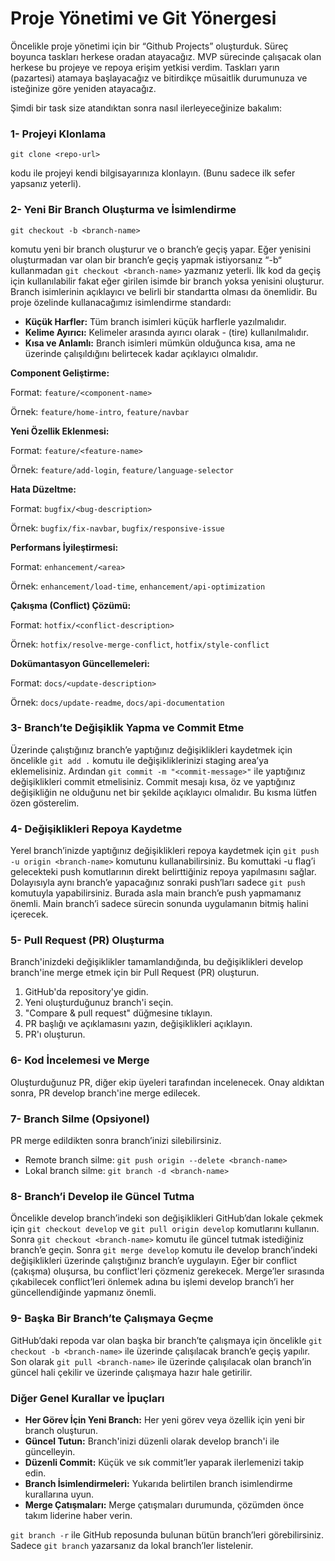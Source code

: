 # Proje Yönetimi ve Git Yönergesi

Öncelikle proje yönetimi için bir “Github Projects” oluşturduk. Süreç boyunca taskları herkese oradan atayacağız. MVP sürecinde çalışacak olan herkese bu projeye ve repoya erişim yetkisi verdim. Taskları yarın (pazartesi) atamaya başlayacağız ve bitirdikçe müsaitlik durumunuza ve isteğinize göre yeniden atayacağız.

Şimdi bir task size atandıktan sonra nasıl ilerleyeceğinize bakalım:

### 1- Projeyi Klonlama

`git clone <repo-url>`

kodu ile projeyi kendi bilgisayarınıza klonlayın. (Bunu sadece ilk sefer yapsanız yeterli).

### 2- Yeni Bir Branch Oluşturma ve İsimlendirme

`git checkout -b <branch-name>`

komutu yeni bir branch oluşturur ve o branch’e geçiş yapar. Eğer yenisini oluşturmadan var olan bir branch’e geçiş yapmak istiyorsanız “-b“ kullanmadan `git checkout <branch-name>` yazmanız yeterli. İlk kod da geçiş için kullanılabilir fakat eğer girilen isimde bir branch yoksa yenisini oluşturur. Branch isimlerinin açıklayıcı ve belirli bir standartta olması da önemlidir. Bu proje özelinde kullanacağımız isimlendirme standardı:

- **Küçük Harfler:** Tüm branch isimleri küçük harflerle yazılmalıdır.
- **Kelime Ayırıcı:** Kelimeler arasında ayırıcı olarak - (tire) kullanılmalıdır.
- **Kısa ve Anlamlı:** Branch isimleri mümkün olduğunca kısa, ama ne üzerinde çalışıldığını belirtecek kadar açıklayıcı olmalıdır.

**Component Geliştirme:**

Format: `feature/<component-name>`

Örnek: `feature/home-intro`, `feature/navbar`

**Yeni Özellik Eklenmesi:**

Format: `feature/<feature-name>`

Örnek: `feature/add-login`, `feature/language-selector`

**Hata Düzeltme:**

Format: `bugfix/<bug-description>`

Örnek: `bugfix/fix-navbar`, `bugfix/responsive-issue`

**Performans İyileştirmesi:**

Format: `enhancement/<area>`

Örnek: `enhancement/load-time`, `enhancement/api-optimization`

**Çakışma (Conflict) Çözümü:**

Format: `hotfix/<conflict-description>`

Örnek: `hotfix/resolve-merge-conflict`, `hotfix/style-conflict`

**Dokümantasyon Güncellemeleri:**

Format: `docs/<update-description>`

Örnek: `docs/update-readme`, `docs/api-documentation` 

### 3- Branch’te Değişiklik Yapma ve Commit Etme

Üzerinde çalıştığınız branch’e yaptığınız değişiklikleri kaydetmek için öncelikle `git add .` komutu ile değişikliklerinizi staging area’ya eklemelisiniz. Ardından `git commit -m "<commit-message>"` ile yaptığınız değişiklikleri commit etmelisiniz. Commit mesajı kısa, öz ve yaptığınız değişikliğin ne olduğunu net bir şekilde açıklayıcı olmalıdır. Bu kısma lütfen özen gösterelim.

### 4- Değişiklikleri Repoya Kaydetme

Yerel branch’inizde yaptığınız değişiklikleri repoya kaydetmek için `git push -u origin <branch-name>` komutunu kullanabilirsiniz. Bu komuttaki -u flag’i gelecekteki push komutlarının direkt belirttiğiniz repoya yapılmasını sağlar. Dolayısıyla aynı branch’e yapacağınız sonraki push’ları sadece `git push` komutuyla yapabilirsiniz. Burada asla main branch’e push yapmamanız önemli. Main branch’i sadece sürecin sonunda uygulamanın bitmiş halini içerecek.

### 5- Pull Request (PR) Oluşturma

Branch'inizdeki değişiklikler tamamlandığında, bu değişiklikleri develop branch'ine merge etmek için bir Pull Request (PR) oluşturun.

1. GitHub'da repository'ye gidin.
2. Yeni oluşturduğunuz branch'i seçin.
3. "Compare & pull request" düğmesine tıklayın.
4. PR başlığı ve açıklamasını yazın, değişiklikleri açıklayın.
5. PR'ı oluşturun.

### 6- Kod İncelemesi ve Merge

Oluşturduğunuz PR, diğer ekip üyeleri tarafından incelenecek. Onay aldıktan sonra, PR develop branch'ine merge edilecek.

### 7- Branch Silme (Opsiyonel)

PR merge edildikten sonra branch’inizi silebilirsiniz.

- Remote branch silme: `git push origin --delete <branch-name>`
- Lokal branch silme: `git branch -d <branch-name>`

### 8- Branch’i Develop ile Güncel Tutma

Öncelikle develop branch’indeki son değişiklikleri GitHub’dan lokale çekmek için `git checkout develop` ve `git pull origin develop` komutlarını kullanın. Sonra `git checkout <branch-name>` komutu ile güncel tutmak istediğiniz branch’e geçin. Sonra `git merge develop` komutu ile develop branch’indeki değişiklikleri üzerinde çalıştığınız branch’e uygulayın. Eğer bir conflict (çakışma) oluşursa, bu conflict'leri çözmeniz gerekecek. Merge’ler sırasında çıkabilecek conflict’leri önlemek adına bu işlemi develop branch’i her güncellendiğinde yapmanız önemli.

### 9- Başka Bir Branch’te Çalışmaya Geçme

GitHub’daki repoda var olan başka bir branch’te çalışmaya için öncelikle `git checkout -b <branch-name>` ile üzerinde çalışılacak branch’e geçiş yapılır. Son olarak `git pull <branch-name>` ile üzerinde çalışılacak olan branch’in güncel hali çekilir ve üzerinde çalışmaya hazır hale getirilir.

### Diğer Genel Kurallar ve İpuçları

- **Her Görev İçin Yeni Branch:** Her yeni görev veya özellik için yeni bir branch oluşturun.
- **Güncel Tutun:** Branch'inizi düzenli olarak develop branch'i ile güncelleyin.
- **Düzenli Commit:** Küçük ve sık commit’ler yaparak ilerlemenizi takip edin.
- **Branch İsimlendirmeleri:** Yukarıda belirtilen branch isimlendirme kurallarına uyun.
- **Merge Çatışmaları:** Merge çatışmaları durumunda, çözümden önce takım liderine haber verin.

`git branch -r` ile GitHub reposunda bulunan bütün branch’leri görebilirsiniz. Sadece `git branch` yazarsanız da lokal branch’ler listelenir.
